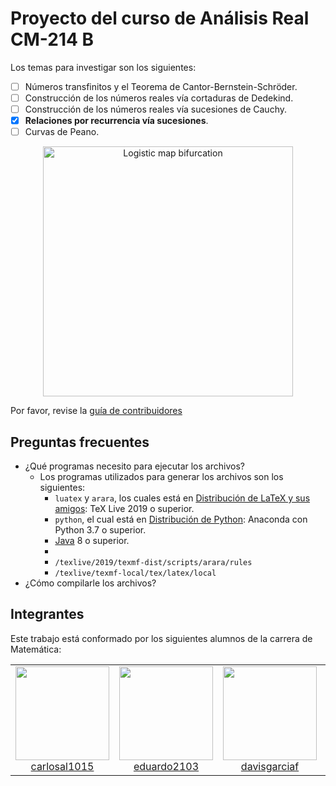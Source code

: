 Proyecto del curso de Análisis Real CM-214 B
===

Los temas para investigar son los siguientes:
- [ ] Números transfinitos y el Teorema de Cantor-Bernstein-Schröder.
- [ ] Construcción de los números reales vía cortaduras de Dedekind.
- [ ] Construcción de los números reales vía sucesiones de Cauchy.
- [x] **Relaciones por recurrencia vía sucesiones**.
- [ ] Curvas de Peano.

<div align="center">
  <img alt="Logistic map bifurcation" height="400px" vspace="" hspace="25" src=./img/logistic_map.gif>
</div>

Por favor, revise la [guía de contribuidores](./CONTRIBUTING.md)

## Preguntas frecuentes

* ¿Qué programas necesito para ejecutar los archivos?
  * Los programas utilizados para generar los archivos son los siguientes:
    * `luatex` y `arara`, los cuales está en [Distribución de LaTeX y sus amigos](https://www.tug.org/texlive/): TeX Live 2019 o superior.
    * `python`, el cual está en [Distribución de Python](https://www.anaconda.com/distribution/#download-section): Anaconda con Python 3.7 o superior.
    * [Java](https://www.java.com/en/download/) 8 o superior.
    * [](https://docs.microsoft.com/en-us/windows/wsl/install-win10)
    * `/texlive/2019/texmf-dist/scripts/arara/rules`
    * `/texlive/texmf-local/tex/latex/local`
* ¿Cómo compilarle los archivos?

## Integrantes

Este trabajo está conformado por los siguientes alumnos de la carrera de Matemática:

<table>
  <tbody>
    <tr>
      <td align="center">
        <a href="https://github.com/carlosal1015">
          <img width="150" height="150" src="https://avatars1.githubusercontent.com/u/21283014">
          </br>
          carlosal1015
        </a>
      </td>
			<td align="center">
        <a href="https://github.com/eduardo2103">
          <img width="150" height="150" src="https://avatars1.githubusercontent.com/u/37456900">
          </br>
          eduardo2103
        </a>
      </td>
			<td align="center">
        <a href="https://github.com/davisgarciaf">
          <img width="150" height="150" src="https://avatars2.githubusercontent.com/u/32489817">
          </br>
          davisgarciaf
        </a>
      </td>
			<td align="center">
        <a href="https://github.com/llZrSebianll">
          <img width="150" height="150" src="https://avatars2.githubusercontent.com/u/37456967">
          </br>
          llZrSebianll
        </a>
      </td>
			<td align="center">
        <a href="https://github.com/JMicha23">
          <img width="150" height="150" src="https://avatars3.githubusercontent.com/u/43164112">
          </br>
          JMicha23
        </a>
      </td>
    </tr>
  <tbody>
</table>
